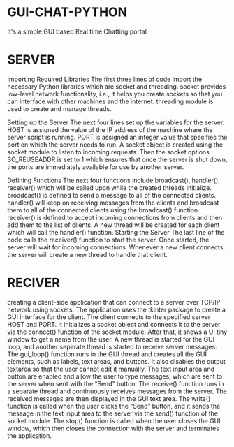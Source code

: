 # GUI-CHAT-PYTHON
It's a simple GUI based Real time Chatting portal

# SERVER
Importing Required Libraries
The first three lines of code import the necessary Python libraries which are socket and threading. socket provides low-level network functionality, i.e., it helps you create sockets so that you can interface with other machines and the internet. threading module is used to create and manage threads.

Setting up the Server
The next four lines set up the variables for the server. HOST is assigned the value of the IP address of the machine where the server script is running. PORT is assigned an integer value that specifies the port on which the server needs to run. A socket object is created using the socket module to listen to incoming requests. Then the socket options SO_REUSEADDR is set to 1 which ensures that once the server is shut down, the ports are immediately available for use by another server.

Defining Functions
The next four functions include broadcast(), handler(), receiver() which will be called upon while the created threads initialize.
broadcast() is defined to send a message to all of the connected clients.
handler() will keep on receiving messages from the clients and broadcast them to all of the connected clients using the broadcast() function.
receiver() is defined to accept incoming connections from clients and then add them to the list of clients. A new thread will be created for each client which will call the handler() function.
Starting the Server
The last line of the code calls the receiver() function to start the server. Once started, the server will wait for incoming connections. Whenever a new client connects, the server will create a new thread to handle that client.

# RECIVER

creating a client-side application that can connect to a server over TCP/IP network using sockets. The application uses the tkinter package to create a GUI interface for the client.
The client connects to the specified server HOST and PORT. It initializes a socket object and connects it to the server via the connect() function of the socket module. After that, it shows a UI tiny window to get a name from the user.
A new thread is started for the GUI loop, and another separate thread is started to receive server messages.
The gui_loop() function runs in the GUI thread and creates all the GUI elements, such as labels, text areas, and buttons. It also disables the output textarea so that the user cannot edit it manually. The text input area and button are enabled and allow the user to type messages, which are sent to the server when sent with the “Send” button.
The receive() function runs in a separate thread and continuously receives messages from the server. The received messages are then displayed in the GUI text area.
The write() function is called when the user clicks the “Send” button, and it sends the message in the text input area to the server via the send() function of the socket module.
The stop() function is called when the user closes the GUI window, which then closes the connection with the server and terminates the application.
